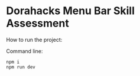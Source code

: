 # Dorahacks Menu Bar Skill Assessment

How to run the project:

Command line:

```
npm i
npm run dev
```